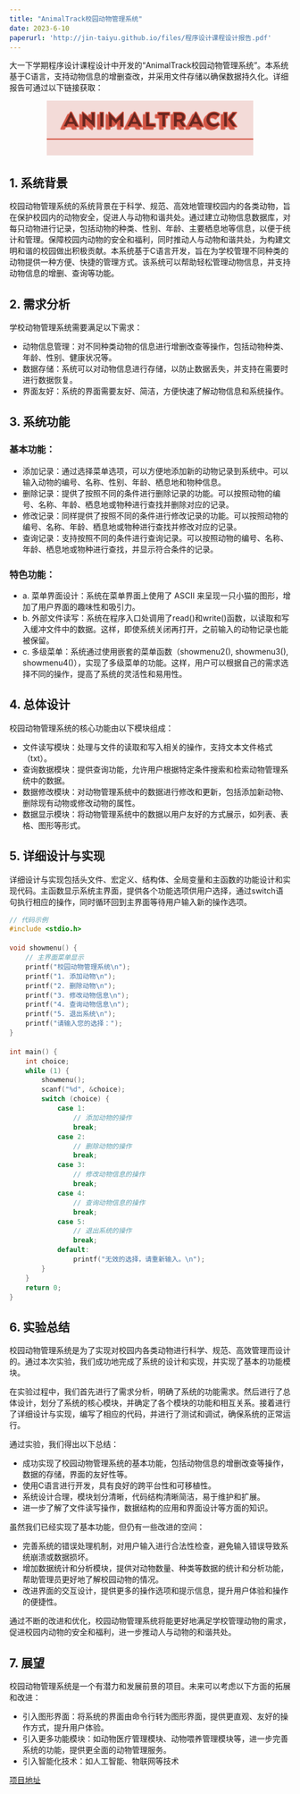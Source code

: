```yaml
---
title: "AnimalTrack校园动物管理系统"
date: 2023-6-10
paperurl: 'http://jin-taiyu.github.io/files/程序设计课程设计报告.pdf'
---
```


大一下学期程序设计课程设计中开发的“AnimalTrack校园动物管理系统”。本系统基于C语言，支持动物信息的增删查改，并采用文件存储以确保数据持久化。详细报告可通过以下链接获取：

<p align="center">
  <img src="/images/animal-track-logo.png" alt="图片" />
</p>

## 1. 系统背景
校园动物管理系统的系统背景在于科学、规范、高效地管理校园内的各类动物，旨在保护校园内的动物安全，促进人与动物和谐共处。通过建立动物信息数据库，对每只动物进行记录，包括动物的种类、性别、年龄、主要栖息地等信息，以便于统计和管理。保障校园内动物的安全和福利，同时推动人与动物和谐共处，为构建文明和谐的校园做出积极贡献。本系统基于C语言开发，旨在为学校管理不同种类的动物提供一种方便、快捷的管理方式。该系统可以帮助轻松管理动物信息，并支持动物信息的增删、查询等功能。

## 2. 需求分析
学校动物管理系统需要满足以下需求：
- 动物信息管理：对不同种类动物的信息进行增删改查等操作，包括动物种类、年龄、性别、健康状况等。
- 数据存储：系统可以对动物信息进行存储，以防止数据丢失，并支持在需要时进行数据恢复。
- 界面友好：系统的界面需要友好、简洁，方便快速了解动物信息和系统操作。

## 3. 系统功能

### 基本功能：

- 添加记录：通过选择菜单选项，可以方便地添加新的动物记录到系统中。可以输入动物的编号、名称、性别、年龄、栖息地和物种信息。
- 删除记录：提供了按照不同的条件进行删除记录的功能。可以按照动物的编号、名称、年龄、栖息地或物种进行查找并删除对应的记录。
- 修改记录：同样提供了按照不同的条件进行修改记录的功能。可以按照动物的编号、名称、年龄、栖息地或物种进行查找并修改对应的记录。
- 查询记录：支持按照不同的条件进行查询记录。可以按照动物的编号、名称、年龄、栖息地或物种进行查找，并显示符合条件的记录。

### 特色功能：

- a. 菜单界面设计：系统在菜单界面上使用了 ASCII 来呈现一只小猫的图形，增加了用户界面的趣味性和吸引力。
- b. 外部文件读写：系统在程序入口处调用了read()和write()函数，以读取和写入缓冲文件中的数据。这样，即使系统关闭再打开，之前输入的动物记录也能被保留。
- c. 多级菜单：系统通过使用嵌套的菜单函数（showmenu2(), showmenu3(), showmenu4()），实现了多级菜单的功能。这样，用户可以根据自己的需求选择不同的操作，提高了系统的灵活性和易用性。

## 4. 总体设计
校园动物管理系统的核心功能由以下模块组成：
- 文件读写模块：处理与文件的读取和写入相关的操作，支持文本文件格式（txt）。
- 查询数据模块：提供查询功能，允许用户根据特定条件搜索和检索动物管理系统中的数据。
- 数据修改模块：对动物管理系统中的数据进行修改和更新，包括添加新动物、删除现有动物或修改动物的属性。
- 数据显示模块：将动物管理系统中的数据以用户友好的方式展示，如列表、表格、图形等形式。

## 5. 详细设计与实现
详细设计与实现包括头文件、宏定义、结构体、全局变量和主函数的功能设计和实现代码。主函数显示系统主界面，提供各个功能选项供用户选择，通过switch语句执行相应的操作，同时循环回到主界面等待用户输入新的操作选项。

```c
// 代码示例
#include <stdio.h>

void showmenu() {
    // 主界面菜单显示
    printf("校园动物管理系统\n");
    printf("1. 添加动物\n");
    printf("2. 删除动物\n");
    printf("3. 修改动物信息\n");
    printf("4. 查询动物信息\n");
    printf("5. 退出系统\n");
    printf("请输入您的选择：");
}

int main() {
    int choice;
    while (1) {
        showmenu();
        scanf("%d", &choice);
        switch (choice) {
            case 1:
                // 添加动物的操作
                break;
            case 2:
                // 删除动物的操作
                break;
            case 3:
                // 修改动物信息的操作
                break;
            case 4:
                // 查询动物信息的操作
                break;
            case 5:
                // 退出系统的操作
                break;
            default:
                printf("无效的选择，请重新输入。\n");
        }
    }
    return 0;
}
```
## 6. 实验总结

校园动物管理系统是为了实现对校园内各类动物进行科学、规范、高效管理而设计的。通过本次实验，我们成功地完成了系统的设计和实现，并实现了基本的功能模块。

在实验过程中，我们首先进行了需求分析，明确了系统的功能需求。然后进行了总体设计，划分了系统的核心模块，并确定了各个模块的功能和相互关系。接着进行了详细设计与实现，编写了相应的代码，并进行了测试和调试，确保系统的正常运行。

通过实验，我们得出以下总结：

- 成功实现了校园动物管理系统的基本功能，包括动物信息的增删改查等操作，数据的存储，界面的友好性等。
- 使用C语言进行开发，具有良好的跨平台性和可移植性。
- 系统设计合理，模块划分清晰，代码结构清晰简洁，易于维护和扩展。
- 进一步了解了文件读写操作，数据结构的应用和界面设计等方面的知识。

虽然我们已经实现了基本功能，但仍有一些改进的空间：

- 完善系统的错误处理机制，对用户输入进行合法性检查，避免输入错误导致系统崩溃或数据损坏。
- 增加数据统计和分析模块，提供对动物数量、种类等数据的统计和分析功能，帮助管理员更好地了解校园动物的情况。
- 改进界面的交互设计，提供更多的操作选项和提示信息，提升用户体验和操作的便捷性。

通过不断的改进和优化，校园动物管理系统将能更好地满足学校管理动物的需求，促进校园内动物的安全和福利，进一步推动人与动物的和谐共处。

## 7. 展望

校园动物管理系统是一个有潜力和发展前景的项目。未来可以考虑以下方面的拓展和改进：

- 引入图形界面：将系统的界面由命令行转为图形界面，提供更直观、友好的操作方式，提升用户体验。
- 引入更多功能模块：如动物医疗管理模块、动物喂养管理模块等，进一步完善系统的功能，提供更全面的动物管理服务。
- 引入智能化技术：如人工智能、物联网等技术

[项目地址](https://gitee.com/kim_tae_woo/animal-track.git)